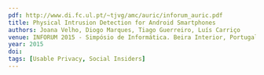 ```yaml
---
pdf: http://www.di.fc.ul.pt/~tjvg/amc/auric/inforum_auric.pdf
title: Physical Intrusion Detection for Android Smartphones
authors: Joana Velho, Diogo Marques, Tiago Guerreiro, Luís Carriço
venue: INFORUM 2015 - Simpósio de Informática. Beira Interior, Portugal, Setembro, 2015
year: 2015
doi: 
tags: [Usable Privacy, Social Insiders]
---
```

